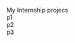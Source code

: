 My Internship projecs <br>
<a herf="https://vinitle.github.io/helloworld/p1/index2.html" > p1 </a><br>
<a herf="https://vinitle.github.io/helloworld/p2/index.html" >p2</a> <br>
<a herf="https://vinitle.github.io/helloworld/p3/" >p3 </a>
